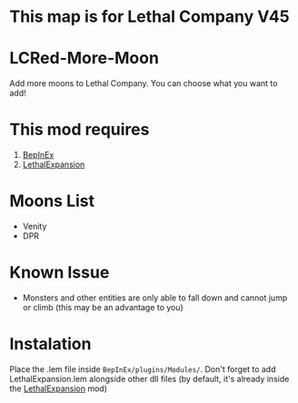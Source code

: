 # This map is for Lethal Company V45

# LCRed-More-Moon
Add more moons to Lethal Company. You can choose what you want to add!

# This mod requires
1. [BepInEx](https://thunderstore.io/c/lethal-company/p/BepInEx/BepInExPack/)
2. [LethalExpansion](https://thunderstore.io/c/lethal-company/p/HolographicWings/LethalExpansion/)

# Moons List
+ Venity
+ DPR

# Known Issue
- Monsters and other entities are only able to fall down and cannot jump or climb (this may be an advantage to you)

# Instalation
Place the .lem file inside ```BepInEx/plugins/Modules/```.
Don't forget to add LethalExpansion.lem alongside other dll files (by default, it's already inside the [LethalExpansion](https://thunderstore.io/c/lethal-company/p/HolographicWings/LethalExpansion/) mod)
